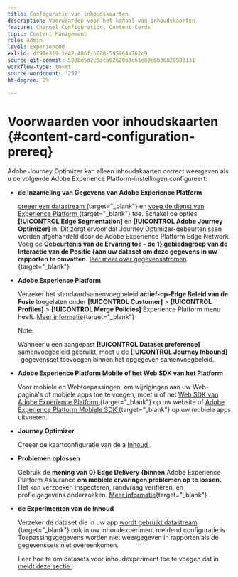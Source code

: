 ```yaml
---
title: Configuratie van inhoudskaarten
description: Voorwaarden voor het kanaal van inhoudskaarten
feature: Channel Configuration, Content Cards
topic: Content Management
role: Admin
level: Experienced
exl-id: df92e319-1e42-486f-b688-595964a762c9
source-git-commit: 598be5d2c5aca0262063c61e80e6b36020983131
workflow-type: tm+mt
source-wordcount: '252'
ht-degree: 2%

---
```


# Voorwaarden voor inhoudskaarten {#content-card-configuration-prereq}

Adobe Journey Optimizer kan alleen inhoudskaarten correct weergeven als u de volgende Adobe Experience Platform-instellingen configureert:

* **de Inzameling van Gegevens van Adobe Experience Platform**

  [ creeer een datastream ](https://experienceleague.adobe.com/en/docs/experience-platform/datastreams/configure){target="_blank"} en [ voeg de dienst van Experience Platform ](https://experienceleague.adobe.com/en/docs/experience-platform/datastreams/configure#aep){target="_blank"} toe. Schakel de opties **[!UICONTROL Edge Segmentation]** en **[!UICONTROL Adobe Journey Optimizer]** in. Dit zorgt ervoor dat Journey Optimizer-gebeurtenissen worden afgehandeld door de Adobe Experience Platform Edge Network.
Voeg de **Gebeurtenis van de Ervaring toe - de 1&rbrace; gebiedsgroep van de Interactie van de Positie &lbrace;aan uw dataset om deze gegevens in uw rapporten te omvatten.** [ leer meer over gegevensstromen ](https://experienceleague.adobe.com/en/docs/experience-platform/datastreams/configure){target="_blank"}

* **Adobe Experience Platform**

  Verzeker het standaardsamenvoegbeleid **actief-op-Edge Beleid van de Fusie** toegelaten onder **[!UICONTROL Customer]** > **[!UICONTROL Profiles]** > **[!UICONTROL Merge Policies]** Experience Platform menu heeft. [Meer informatie](https://experienceleague.adobe.com/docs/experience-platform/profile/merge-policies/ui-guide.html#configure){target="_blank"}

  >[!NOTE]
  >
  >Wanneer u een aangepast **[!UICONTROL Dataset preference]** samenvoegbeleid gebruikt, moet u de **[!UICONTROL Journey Inbound]** -gegevensset toevoegen binnen het opgegeven samenvoegbeleid.

* **Adobe Experience Platform Mobile of het Web SDK van het Platform**

  Voor mobiele en Webtoepassingen, om wijzigingen aan uw Web-pagina&#39;s of mobiele apps toe te voegen, moet u of het [ Web SDK van Adobe Experience Platform ](https://experienceleague.adobe.com/en/docs/platform-learn/implement-web-sdk/overview){target="_blank"} op uw website of [ Adobe Experience Platform Mobiele SDK ](https://developer.adobe.com/client-sdks/home/){target="_blank"} op uw mobiele apps uitvoeren.

* **Journey Optimizer**

  Creeer de kaartconfiguratie van de a [ Inhoud ](#content-card-configuration).

* **Problemen oplossen**

  Gebruik de **mening van 0&rbrace; Edge Delivery &lbrace;binnen** Adobe Experience Platform Assurance **om mobiele ervaringen problemen op te lossen.** Het kan verzoeken inspecteren, randvraag verifiëren, en profielgegevens onderzoeken. [Meer informatie](https://experienceleague.adobe.com/en/docs/experience-platform/assurance/view/edge-delivery){target="_blank"}

* **de Experimenten van de Inhoud**

  Verzeker de dataset die in uw app [ wordt gebruikt datastream ](https://experienceleague.adobe.com/en/docs/experience-platform/datastreams/overview#_blank){target="_blank"} ook in uw inhoudexperiment meldend configuratie is. Toepassingsgegevens worden niet weergegeven in rapporten als de gegevenssets niet overeenkomen.

  Leer hoe te om datasets voor inhoudexperiment toe te voegen dat in [ meldt deze sectie ](../reports/reporting-configuration.md).
